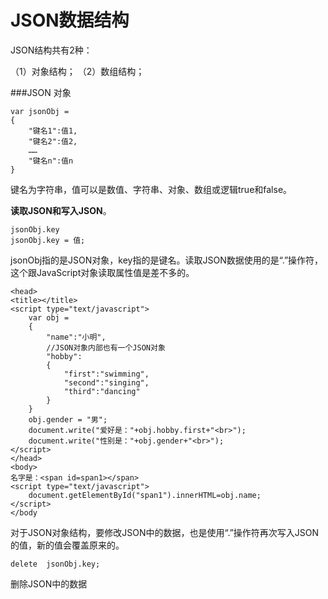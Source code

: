 JSON数据结构
===================
JSON结构共有2种：

（1）对象结构；
（2）数组结构；


###JSON 对象

    var jsonObj =
    {
        "键名1":值1,
        "键名2":值2,
        ……
        "键名n":值n
    }
键名为字符串，值可以是数值、字符串、对象、数组或逻辑true和false。



**读取JSON和写入JSON**。

    jsonObj.key
    jsonObj.key = 值;
jsonObj指的是JSON对象，key指的是键名。读取JSON数据使用的是“.”操作符，这个跟JavaScript对象读取属性值是差不多的。
 
    <head>
    <title></title>
    <script type="text/javascript">
        var obj =
        {
            "name":"小明",
            //JSON对象内部也有一个JSON对象
            "hobby":
            {
                "first":"swimming",
                "second":"singing",
                "third":"dancing"
            }
        }
        obj.gender = "男";
        document.write("爱好是："+obj.hobby.first+"<br>");
        document.write("性别是："+obj.gender+"<br>");
    </script>
    </head>
    <body>
	名字是：<span id=span1></span>
	<script type="text/javascript">
	    document.getElementById("span1").innerHTML=obj.name;
	</script>
    </body

对于JSON对象结构，要修改JSON中的数据，也是使用“.”操作符再次写入JSON的值，新的值会覆盖原来的。

    delete  jsonObj.key;
删除JSON中的数据